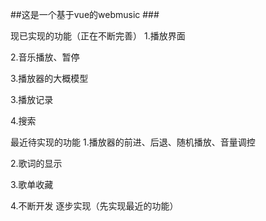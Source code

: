 ##这是一个基于vue的webmusic ###

现已实现的功能（正在不断完善）
1.播放界面

2.音乐播放、暂停

3.播放器的大概模型

3.播放记录

4.搜索



最近待实现的功能
1.播放器的前进、后退、随机播放、音量调控

2.歌词的显示

3.歌单收藏

4.不断开发 逐步实现（先实现最近的功能）